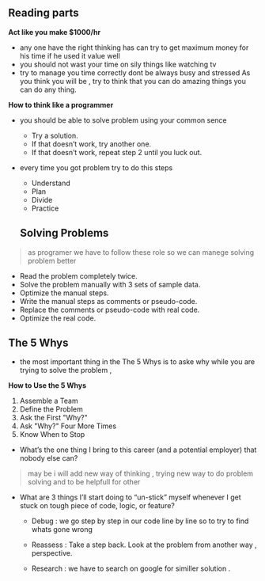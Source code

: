 ## Reading parts 
**Act like you make $1000/hr**
* any one have the right thinking has can try to get maximum money for his time if he used it value well 
* you should not wast your time on sily things like watching tv 
* try to manage you time correctly dont be always busy and stressed 
As you think you will be , try to think that you can do amazing things you can do any thing.


**How to think like a programmer**
* you should be able  to solve problem using your common sence 
    * Try a solution.
    * If that doesn’t work, try another one.
    * If that doesn’t work, repeat step 2 until you luck out.
* every time you got problem try to do this steps 
    * Understand
    * Plan 
    * Divide
    * Practice

    ## Solving Problems 
> as programer we have to follow these role so we can manege solving problem better 
* Read the problem completely twice.
* Solve the problem manually with 3 sets of sample data.
* Optimize the manual steps.
* Write the manual steps as comments or pseudo-code.
* Replace the comments or pseudo-code with real code.
* Optimize the real code.

## The 5 Whys 
* the most important thing in the The 5 Whys is to aske why while you are trying to solve the problem , 

**How to Use the 5 Whys**
1. Assemble a Team
2. Define the Problem
3. Ask the First "Why?"
4. Ask "Why?" Four More Times
 5. Know When to Stop



 * What’s the one thing I bring to this career (and a potential employer) that nobody else can?
 > may be i will add new way of thinking , trying new way to do problem solving 
 and to be helpfull for other 

* What are 3 things I’ll start doing to “un-stick” myself whenever I get stuck on tough piece of code, logic, or feature?

    * Debug : we go step by step in our code line by line so to try to find whats gone wrong

    * Reassess : Take a step back. Look at the problem from another way , perspective.

    * Research : we have to search on google for similler solution .
    
